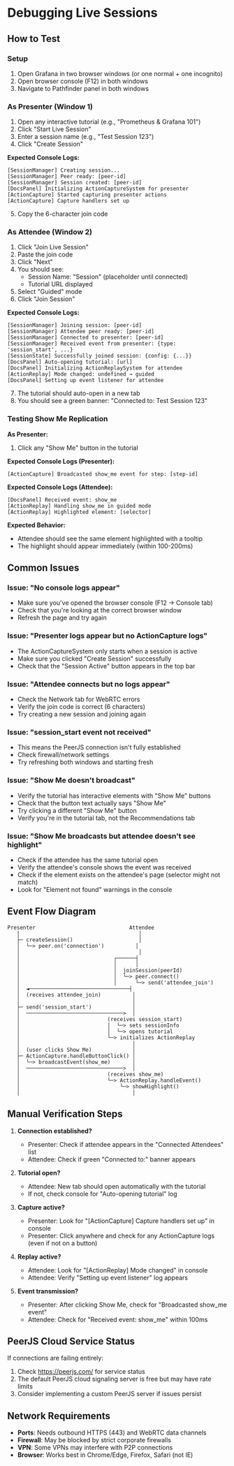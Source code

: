 # Debugging Live Sessions

## How to Test

### Setup
1. Open Grafana in two browser windows (or one normal + one incognito)
2. Open browser console (F12) in both windows
3. Navigate to Pathfinder panel in both windows

### As Presenter (Window 1)

1. Open any interactive tutorial (e.g., "Prometheus & Grafana 101")
2. Click "Start Live Session"
3. Enter a session name (e.g., "Test Session 123")
4. Click "Create Session"

**Expected Console Logs:**
```
[SessionManager] Creating session...
[SessionManager] Peer ready: [peer-id]
[SessionManager] Session created: [peer-id]
[DocsPanel] Initializing ActionCaptureSystem for presenter
[ActionCapture] Started capturing presenter actions
[ActionCapture] Capture handlers set up
```

5. Copy the 6-character join code

### As Attendee (Window 2)

1. Click "Join Live Session"
2. Paste the join code
3. Click "Next"
4. You should see:
   - Session Name: "Session" (placeholder until connected)
   - Tutorial URL displayed
5. Select "Guided" mode
6. Click "Join Session"

**Expected Console Logs:**
```
[SessionManager] Joining session: [peer-id]
[SessionManager] Attendee peer ready: [peer-id]
[SessionManager] Connected to presenter: [peer-id]
[SessionManager] Received event from presenter: {type: 'session_start', ...}
[SessionState] Successfully joined session: {config: {...}}
[DocsPanel] Auto-opening tutorial: [url]
[DocsPanel] Initializing ActionReplaySystem for attendee
[ActionReplay] Mode changed: undefined → guided
[DocsPanel] Setting up event listener for attendee
```

7. The tutorial should auto-open in a new tab
8. You should see a green banner: "Connected to: Test Session 123"

### Testing Show Me Replication

**As Presenter:**
1. Click any "Show Me" button in the tutorial

**Expected Console Logs (Presenter):**
```
[ActionCapture] Broadcasted show_me event for step: [step-id]
```

**Expected Console Logs (Attendee):**
```
[DocsPanel] Received event: show_me
[ActionReplay] Handling show_me in guided mode
[ActionReplay] Highlighted element: [selector]
```

**Expected Behavior:**
- Attendee should see the same element highlighted with a tooltip
- The highlight should appear immediately (within 100-200ms)

## Common Issues

### Issue: "No console logs appear"
- Make sure you've opened the browser console (F12 → Console tab)
- Check that you're looking at the correct browser window
- Refresh the page and try again

### Issue: "Presenter logs appear but no ActionCapture logs"
- The ActionCaptureSystem only starts when a session is active
- Make sure you clicked "Create Session" successfully
- Check that the "Session Active" button appears in the top bar

### Issue: "Attendee connects but no logs appear"
- Check the Network tab for WebRTC errors
- Verify the join code is correct (6 characters)
- Try creating a new session and joining again

### Issue: "session_start event not received"
- This means the PeerJS connection isn't fully established
- Check firewall/network settings
- Try refreshing both windows and starting fresh

### Issue: "Show Me doesn't broadcast"
- Verify the tutorial has interactive elements with "Show Me" buttons
- Check that the button text actually says "Show Me"
- Try clicking a different "Show Me" button
- Verify you're in the tutorial tab, not the Recommendations tab

### Issue: "Show Me broadcasts but attendee doesn't see highlight"
- Check if the attendee has the same tutorial open
- Verify the attendee's console shows the event was received
- Check if the element exists on the attendee's page (selector might not match)
- Look for "Element not found" warnings in the console

## Event Flow Diagram

```
Presenter                              Attendee
   │                                      │
   ├─ createSession()                     │
   │  └─> peer.on('connection')          │
   │                                      │
   │                              ┌──────┤
   │                              │      │
   │                              │  joinSession(peerId)
   │                              │  └─> peer.connect()
   │                              │      └─> send('attendee_join')
   │  ◄────────────────────────────────┤
   │  (receives attendee_join)          │
   │                                    │
   ├─ send('session_start')             │
   │  ───────────────────────────────>  │
   │                            (receives session_start)
   │                            │  └─> sets sessionInfo
   │                            │  └─> opens tutorial
   │                            └─> initializes ActionReplay
   │                                    │
   │  (user clicks Show Me)             │
   ├─ ActionCapture.handleButtonClick() │
   │  └─> broadcastEvent(show_me)       │
   │  ───────────────────────────────>  │
   │                            (receives show_me)
   │                            └─> ActionReplay.handleEvent()
   │                                └─> showHighlight()
   │                                    │
```

## Manual Verification Steps

1. **Connection established?**
   - Presenter: Check if attendee appears in the "Connected Attendees" list
   - Attendee: Check if green "Connected to:" banner appears

2. **Tutorial open?**
   - Attendee: New tab should open automatically with the tutorial
   - If not, check console for "Auto-opening tutorial" log

3. **Capture active?**
   - Presenter: Look for "[ActionCapture] Capture handlers set up" in console
   - Presenter: Click anywhere and check for any ActionCapture logs (even if not on a button)

4. **Replay active?**
   - Attendee: Look for "[ActionReplay] Mode changed" in console
   - Attendee: Verify "Setting up event listener" log appears

5. **Event transmission?**
   - Presenter: After clicking Show Me, check for "Broadcasted show_me event"
   - Attendee: Check for "Received event: show_me" within 100ms

## PeerJS Cloud Service Status

If connections are failing entirely:
1. Check https://peerjs.com/ for service status
2. The default PeerJS cloud signaling server is free but may have rate limits
3. Consider implementing a custom PeerJS server if issues persist

## Network Requirements

- **Ports**: Needs outbound HTTPS (443) and WebRTC data channels
- **Firewall**: May be blocked by strict corporate firewalls
- **VPN**: Some VPNs may interfere with P2P connections
- **Browser**: Works best in Chrome/Edge, Firefox, Safari (not IE)

